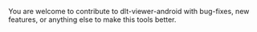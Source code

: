 You are welcome to contribute to dlt-viewer-android with bug-fixes, new features, or anything else to make this tools better. 
